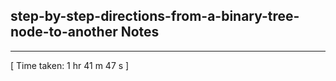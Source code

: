 <h2>step-by-step-directions-from-a-binary-tree-node-to-another Notes</h2><hr>[ Time taken: 1 hr 41 m 47 s ]